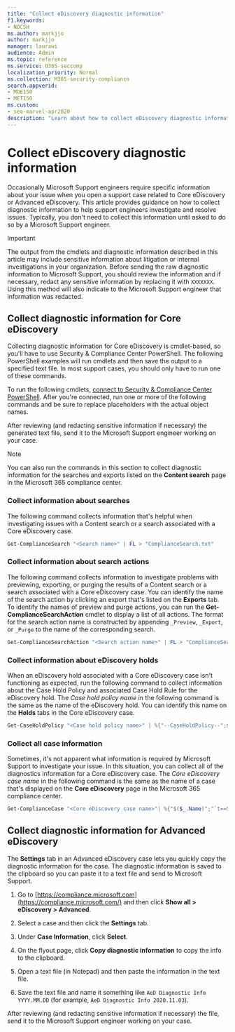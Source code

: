 ```yaml
---
title: "Collect eDiscovery diagnostic information"
f1.keywords:
- NOCSH
ms.author: markjjo
author: markjjo
manager: laurawi
audience: Admin
ms.topic: reference
ms.service: O365-seccomp
localization_priority: Normal
ms.collection: M365-security-compliance 
search.appverid: 
- MOE150
- MET150
ms.custom:
- seo-marvel-apr2020
description: "Learn about how to collect eDiscovery diagnostic information for a Microsoft Support case."
---
```


# Collect eDiscovery diagnostic information

Occasionally Microsoft Support engineers require specific information about your issue when you open a support case related to Core eDiscovery or Advanced eDiscovery. This article provides guidance on how to collect diagnostic information to help support engineers investigate and resolve issues. Typically, you don't need to collect this information until asked to do so by a Microsoft Support engineer.

> [!IMPORTANT]
> The output from the cmdlets and diagnostic information described in this article may include sensitive information about litigation or internal investigations in your organization. Before sending the raw diagnostic information to Microsoft Support, you should review the information and if necessary, redact any sensitive information by replacing it with `XXXXXXX`. Using this method will also indicate to the Microsoft Support engineer that information was redacted.

## Collect diagnostic information for Core eDiscovery

Collecting diagnostic information for Core eDiscovery is cmdlet-based, so you'll have to use Security & Compliance Center PowerShell. The following PowerShell examples will run cmdlets and then save the output to a specified text file. In most support cases, you should only have to run one of these commands.

To run the following cmdlets, [connect to Security & Compliance Center PowerShell</span>](https://docs.microsoft.com/powershell/exchange/connect-to-scc-powershell). After you're connected, run one or more of the following commands and be sure to replace placeholders with the actual object names.

After reviewing (and redacting sensitive information if necessary) the generated text file, send it to the Microsoft Support engineer working on your case.

> [!NOTE]
> You can also run the commands in this section to collect diagnostic information for the searches and exports listed on the **Content search** page in the Microsoft 365 compliance center.

### Collect information about searches

The following command collects information that's helpful when investigating issues with a Content search or a search associated with a Core eDiscovery case.

```powershell
Get-ComplianceSearch "<Search name>" | FL > "ComplianceSearch.txt"
```

### Collect information about search actions

The following command collects information to investigate problems with previewing, exporting, or purging the results of a Content search or a search associated with a Core eDiscovery case. You can identify the name of the search action by clicking an export that's listed on the **Exports** tab. To identify the names of preview and purge actions, you can run the **Get-ComplianceSearchAction** cmdlet to display a list of all actions. The format for the search action name is constructed by appending `_Preview`, `_Export`, or `_Purge` to the name of the corresponding search.

```powershell
Get-ComplianceSearchAction "<Search action name>" | FL > "ComplianceSearchAction.txt"
```

### Collect information about eDiscovery holds

When an eDiscovery hold associated with a Core eDiscovery case isn't functioning as expected, run the following command to collect information about the Case Hold Policy and associated Case Hold Rule for the eDiscovery hold. The *Case hold policy name* in the following command is the same as the name of the eDiscovery hold. You can identify this name on the **Holds** tabs in the Core eDiscovery case.

```powershell
Get-CaseHoldPolicy "<Case hold policy name>" | %{"--CaseHoldPolicy--";$_|FL;"--CaseHoldRule--";Get-CaseHoldRule -Policy $_.Name | FL} > "eDiscoveryCaseHold.txt"
```

### Collect all case information

Sometimes, it's not apparent what information is required by Microsoft Support to investigate your issue. In this situation, you can collect all of the diagnostics information for a Core eDiscovery case. The *Core eDiscovery case name* in the following command is the same as the name of a case that's displayed on the **Core eDiscovery** page in the Microsoft 365 compliance center.

```powershell
Get-ComplianceCase "<Core eDiscovery case name>"| %{"$($_.Name)";"`t==Searches==";Get-ComplianceSearch -Case $_.Name | FL;"`t==Search Actions==";Get-ComplianceSearchAction -Case $_.Name |FL;"`t==Holds==";Get-CaseHoldPolicy -Case $_.Name | %{$_|FL;"`t`t ==$($_.Name) Rules==";Get-CaseHoldRule -Policy $_.Name | FL}} > "eDiscoveryCase.txt"
```

## Collect diagnostic information for Advanced eDiscovery

The **Settings** tab in an Advanced eDiscovery case lets you quickly copy the diagnostic information for the case. The diagnostic information is saved to the clipboard so you can paste it to a text file and send to Microsoft Support.

1. Go to [https://compliance.microsoft.com](https://compliance.microsoft.com/) and then click **Show all > eDiscovery > Advanced**.

2. Select a case and then click the **Settings** tab.

3. Under **Case Information**, click **Select**.

4. On the flyout page, click **Copy diagnostic information** to copy the info to the clipboard.

5. Open a text file (in Notepad) and then paste the information in the text file.

6. Save the text file and name it something like `AeD Diagnostic Info YYYY.MM.DD` (for example, `AeD Diagnostic Info 2020.11.03`).

After reviewing (and redacting sensitive information if necessary) the file, send it to the Microsoft Support engineer working on your case.
